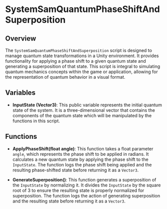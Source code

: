 # SystemSamQuantumPhaseShiftAndSuperposition

## Overview
The `SystemSamQuantumPhaseShiftAndSuperposition` script is designed to manage quantum state transformations in a Unity environment. It provides functionality for applying a phase shift to a given quantum state and generating a superposition of that state. This script is integral to simulating quantum mechanics concepts within the game or application, allowing for the representation of quantum behavior in a visual format.

## Variables
- **InputState (Vector3)**: This public variable represents the initial quantum state of the system. It is a three-dimensional vector that contains the components of the quantum state which will be manipulated by the functions in this script.

## Functions
- **ApplyPhaseShift(float angle)**: This function takes a float parameter `angle`, which represents the phase shift to be applied in radians. It calculates a new quantum state by applying the phase shift to the `InputState`. The function logs the phase shift being applied and the resulting phase-shifted state before returning it as a `Vector3`.

- **GenerateSuperposition()**: This function generates a superposition of the `InputState` by normalizing it. It divides the `InputState` by the square root of 3 to ensure the resulting state is properly normalized for superposition. The function logs the action of generating superposition and the resulting state before returning it as a `Vector3`.